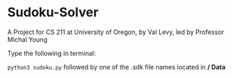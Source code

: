 # Sudoku-Solver

A Project for CS 211 at University of Oregon, by Val Levy, led by Professor Michal Young

Type the following in terminal:

```python3 sudoku.py``` followed by one of the .sdk file names located in __/ Data__
